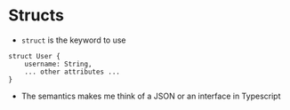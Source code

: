# Structs


* `struct` is the keyword to use

```
struct User {
	username: String,
	... other attributes ...
}

```

* The semantics makes me think of a JSON or an interface in Typescript